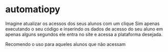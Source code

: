 # automatiopy
Imagine atualizar os acessos dos seus alunos com um clique
Sim apenas executando o seu código e inserindo os dados de acesso do seu aluno em apenas alguns segundos ele entra no site e acessa a plataforma desejada.

Recomendo o uso para aqueles alunos que não acessam
